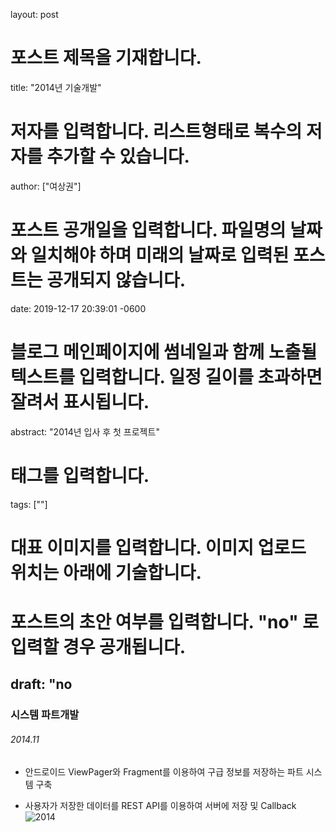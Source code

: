 layout: post 
# 포스트 제목을 기재합니다.
title:  "2014년 기술개발" 
# 저자를 입력합니다. 리스트형태로 복수의 저자를 추가할 수 있습니다.
author: ["여상권"] 
# 포스트 공개일을 입력합니다. 파일명의 날짜와 일치해야 하며 미래의 날짜로 입력된 포스트는 공개되지 않습니다.
date:   2019-12-17 20:39:01 -0600 
# 블로그 메인페이지에 썸네일과 함께 노출될 텍스트를 입력합니다. 일정 길이를 초과하면 잘려서 표시됩니다.
abstract: "2014년 입사 후 첫 프로젝트"
# 태그를 입력합니다.
tags: [""]
# 대표 이미지를 입력합니다. 이미지 업로드 위치는 아래에 기술합니다.
# 포스트의 초안 여부를 입력합니다. "no" 로 입력할 경우 공개됩니다.
draft: "no
---

### 시스템 파트개발

###### 2014.11

- 안드로이드  ViewPager와 Fragment를 이용하여 구급 정보를 저장하는 파트 시스템 구축

- 사용자가 저장한 데이터를 REST API를 이용하여 서버에 저장 및 Callback 
![2014](https://user-images.githubusercontent.com/51183027/70992397-f3b0dd00-210c-11ea-80c2-499a611dc1c1.PNG)

